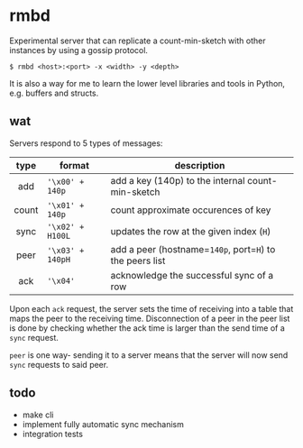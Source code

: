 # rmbd

Experimental server that can replicate a count-min-sketch with other
instances by using a gossip protocol.

    $ rmbd <host>:<port> -x <width> -y <depth>

It is also a way for me to learn the lower level libraries and tools
in Python, e.g. buffers and structs.

## wat

Servers respond to 5 types of messages:

|  type  | format          | description                                              |
|:------:|-----------------|----------------------------------------------------------|
| add    | `'\x00' + 140p` | add a key (140p) to the internal count-min-sketch        |
| count  | `'\x01' + 140p` | count approximate occurences of key                      |
| sync   | `'\x02' + H100L`| updates the row at the given index (`H`)                 |
| peer   | `'\x03' + 140pH`| add a peer (hostname=`140p`, port=`H`) to the peers list |
| ack    | `'\x04'`        | acknowledge the successful sync of a row                 |

Upon each `ack` request, the server sets the time of receiving into
a table that maps the peer to the receiving time. Disconnection of
a peer in the peer list is done by checking whether the ack time is
larger than the send time of a `sync` request.

`peer` is one way- sending it to a server means that the server will
now send `sync` requests to said peer.

## todo

 - make cli
 - implement fully automatic sync mechanism
 - integration tests
